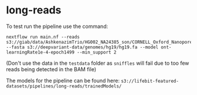 # long-reads

To test run the pipeline use the command:
```
nextflow run main.nf --reads s3://giab/data/AshkenazimTrio/HG002_NA24385_son/CORNELL_Oxford_Nanopore/giab.hg002.2D.fastq --fasta s3://deepvariant-data/genomes/hg19/hg19.fa --model ont-learningRate1e-4-epoch1499 --min_support 2
```
(Don't use the data in the `testdata` folder as `sniffles` will fail due to too few reads being detected in the BAM file)

The models for the pipeline can be found here: `s3://lifebit-featured-datasets/pipelines/long-reads/trainedModels/`

